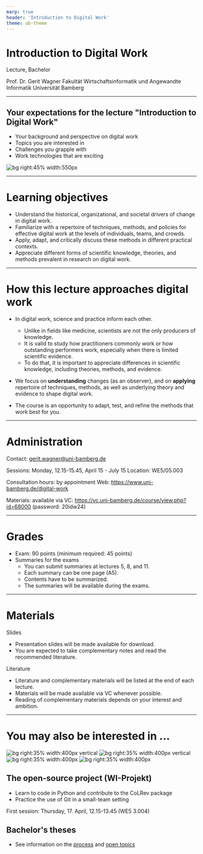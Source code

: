 ```yaml
---
marp: true
header: 'Introduction to Digital Work'
theme: ub-theme
---
```


# Introduction to Digital Work

Lecture, Bachelor

Prof. Dr. Gerit Wagner
Fakultät Wirtschaftsinformatik und Angewandte Informatik
Universität Bamberg

<!-- 
Mich vorstellen:
- Montreal
- Regensburg
-->

---

## Your expectations for the lecture "Introduction to Digital Work"

- Your background and perspective on digital work
- Topics you are interested in
- Challenges you grapple with
- Work technologies that are exciting

![bg right:45% width:550px](../assets/00_unsplash_office_space.jpeg)

<!--
"Die Vorlesung mit Leben füllen, Ihre Ideen mit einbringen

Studiengänge?
Semester?
Wer plant den Master zu machen?
Jemand, der nicht in Bamberg bleiben möchte?
Wer schon im Auslandssemester/Wo?
Wer schon ein Praktikum?
Wer hat ein klares Berufsziel?

Was interessiert Sie an Digital Work, was würden Sie gerne lernen?

-->

---

# Learning objectives

- Understand the historical, organizational, and societal drivers of change in digital work.
- Familiarize with a repertoire of techniques, methods, and policies for effective digital work at the levels of individuals, teams, and crowds.
- Apply, adapt, and critically discuss these methods in different practical contexts.
- Appreciate different forms of scientific knowledge, theories, and methods prevalent in research on digital work.

<!-- 
critically discuss: understand where they come from/how they were developed (based on what evidence/theories)
Critically discuss ethical challenges associated with the future of work.

Modulkatalog:
Nach Abschluss des Kurses haben die Studierenden ein Verständnis über die Veränderungen, Gestaltungsbereiche und Auswirkungen digitaler Arbeit. Insbesondere können sie ein Repertoire ausgewählter Methoden, Designprinzipien und organisationelle Policies erklären und situativ anwenden. Zudem können sie die Evaluation einzelner Maßnahmen diskutieren und sie mit diesem Hintergrundwissen  effektiv und verantwortungsvoll in der Praxis einsetzen.
-->

---

# How this lecture approaches digital work

<!-- Philosophical foundations -->

<!-- - Relying on scientific evidence is important. Understanding what practitioners do is important.  -->
- In digital work, science and practice inform each other. 
	- Unlike in fields like medicine, scientists are not the only producers of knowledge.
	- It is valid to study how practitioners commonly work or how outstanding performers work, especially when there is limited scientific evidence. 
	- To do that, it is important to appreciate differences in scientific knowledge, including theories, methods, and evidence.

- We focus on **understanding** changes (as an observer), and on **applying** repertoire of techniques, methods, as well as underlying theory and evidence to shape digital work.

- The course is an opportunity to adapt, test, and refine the methods that work best for you.

<!-- 


in digital work: like in information systems research

-> play active role

- The focus is on understanding the options that are available, know their inner workings (steps, principles), know under which circumstances they may or may not work (why), identify abstract concepts from specific technology examples. 

Wenn sich Ihr Arzt ein neues Heilverfahren ausdenkt und ausprobiert dann wird er die Tätigkeit so nicht lange ausüben. Nur wissenschaftlich erprobtes ist zugelassen.
Wenn sich ein Unternehmen überlegt, eine agile Arbeitsmethode einzusetzen, dann ist das nicht nur in Ordnung, sondern auch gewollt. 
Wir reden hier also über fundamental unterschiedliche Disziplinen der Wissenschaft.

IS: interdisciplinary, diverse: need to consider alternative views (theories)

Digital work is relatively new as a teaching topic (no established textbook, not everything is "scientifically proven" -> need to understand the evidence)

appreciate the scientific origins (theory, method, evidence)

not everyone will use the same system

-> also: policies (society/team/organiazation)

Learning: self-directed (additional resources), slides need to be complemented with notes (examples, ...)
 -->

---

# Administration

Contact: gerit.wagner@uni-bamberg.de

Sessions: Monday, 12.15-15.45, April 15 - July 15
Location: WE5/05.003

Consultation hours: by appointment
Web: https://www.uni-bamberg.de/digital-work

Materials: available via VC: https://vc.uni-bamberg.de/course/view.php?id=68000 (password: 20idw24)

<!-- 
---

# IDW as part of your bachelor

WI/ISM, elective courses (**TODO : PO verlinken**)

-->
---

# Grades

- Exam: 90 points (minimum required: 45 points)
- Summaries for the exams
	- You can submit summaries at lectures 5, 8, and 11.
	- Each summary can be one page (A5).
	- Contents have to be summarized.
	- The summaries will be available during the exams.

<!-- 
If contents are not summarized, we may return them (with one opportunity to revise)

- Assignments: 12 points (in 3 parts)

bis zu 12 Punkte können vorher als Studienleistung eingebracht werden
über die 90 Punkte der Klausur hinaus
nach 45 Punkten in der Klausur werden die Bonuspunkte zugerechnet (cut bei 90 Punkten)
ggf. 6 Bonuspunkte (zB. auf Kurzvortrag zu Paper - Kurzvortrag skaliert nicht bei größeren Kursen)
Ggf. Übungsaufgaben mit Quiz
 -->
---

# Materials

Slides
- Presentation slides will be made available for download.
- You are expected to take complementary notes and read the recommended literature.

Literature
- Literature and complementary materials will be listed at the end of each lecture.
- Materials will be made available via VC whenever possible.
- Reading of complementary materials depends on your interest and ambition.

---

# You may also be interested in ...

![bg right:35% width:400px vertical](../assets/images/logo)
![bg right:35% width:400px vertical](../assets/images/logo-project.png)
![bg right:35% width:400px](../assets/images/logo-theses.png)
![bg right:35% width:400px](../assets/images/logo)

## The open-source project (WI-Projekt)

- Learn to code in Python and contribute to the CoLRev package
- Practice the use of Git in a small-team setting

First session: Thursday, 17. April, 12.15-13.45 (WE5 3.004)

## Bachelor's theses

- See information on the [process](https://digital-work-lab.github.io/theses/) and [open topics](https://digital-work-lab.github.io/theses/docs/topics.html)

<!-- 
---

Note: if the first session for the project is before the lecture, inform students about it via VC messages

# Agenda

- Introduction - Drivers of change in digital work
- Development of the course structure (interactively)
- Assignment: 3x (each major block)

Teaching: when I teach, I teach - you have my attention.
-->